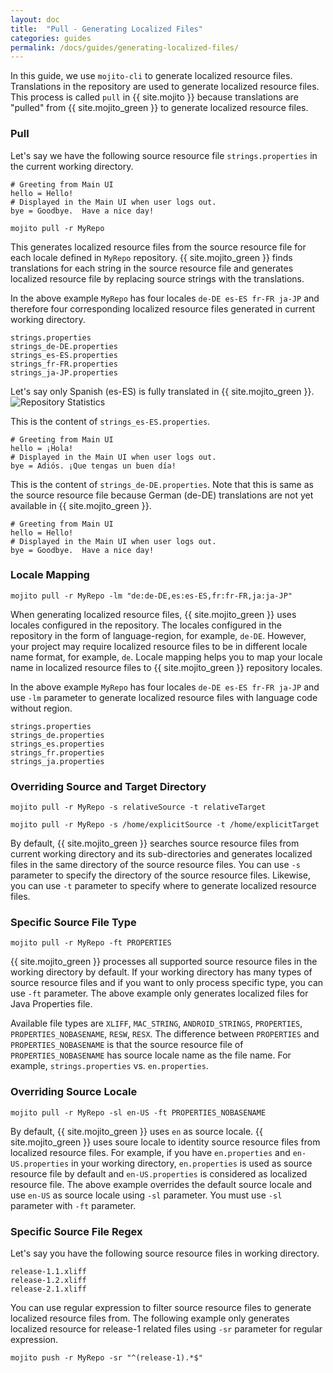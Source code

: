 ```yaml
---
layout: doc
title:  "Pull - Generating Localized Files"
categories: guides
permalink: /docs/guides/generating-localized-files/
---
```


In this guide, we use `mojito-cli` to generate localized resource files.  Translations in the repository are used to generate localized resource files.  This process is called `pull` in {{ site.mojito }} because translations are "pulled" from {{ site.mojito_green }} to generate localized resource files.

### Pull

Let's say we have the following source resource file `strings.properties` in the current working directory.

```properties
# Greeting from Main UI
hello = Hello!
# Displayed in the Main UI when user logs out.
bye = Goodbye.  Have a nice day!
```


    mojito pull -r MyRepo
    

This generates localized resource files from the source resource file for each locale defined in `MyRepo` repository.  {{ site.mojito_green }} finds translations for each string in the source resource file and generates localized resource file by replacing source strings with the translations.

In the above example `MyRepo` has four locales `de-DE es-ES fr-FR ja-JP` and therefore four corresponding localized resource files generated in current working directory.

    strings.properties
    strings_de-DE.properties
    strings_es-ES.properties
    strings_fr-FR.properties
    strings_ja-JP.properties

Let's say only Spanish (es-ES) is fully translated in {{ site.mojito_green }}.
![Repository Statistics](./images/repository-statistics-translated.png)


This is the content of `strings_es-ES.properties`.

```properties
# Greeting from Main UI
hello = ¡Hola!
# Displayed in the Main UI when user logs out.
bye = Adiós. ¡Que tengas un buen día!
```

This is the content of `strings_de-DE.properties`.  Note that this is same as the source resource file because German (de-DE) translations are not yet available in {{ site.mojito_green }}.

```properties
# Greeting from Main UI
hello = Hello!
# Displayed in the Main UI when user logs out.
bye = Goodbye.  Have a nice day!
```


### Locale Mapping

    mojito pull -r MyRepo -lm "de:de-DE,es:es-ES,fr:fr-FR,ja:ja-JP"

When generating localized resource files, {{ site.mojito_green }} uses locales configured in the repository.  The locales configured in the repository in the form of language-region, for example, `de-DE`.  However, your project may require localized resource files to be in different locale name format, for example, `de`.  Locale mapping helps you to map your locale name in localized resource files to {{ site.mojito_green }} repository locales.

In the above example `MyRepo` has four locales `de-DE es-ES fr-FR ja-JP` and use `-lm` parameter to generate localized resource files with language code without region.

    strings.properties
    strings_de.properties
    strings_es.properties
    strings_fr.properties
    strings_ja.properties



### Overriding Source and Target Directory

    mojito pull -r MyRepo -s relativeSource -t relativeTarget
    
    mojito pull -r MyRepo -s /home/explicitSource -t /home/explicitTarget
    

By default, {{ site.mojito_green }} searches source resource files from current working directory and its sub-directories and generates localized files in the same directory of the source resource files.  You can use `-s` parameter to specify the directory of the source resource files.  Likewise, you can use `-t` parameter to specify where to generate localized resource files.  



### Specific Source File Type

    mojito pull -r MyRepo -ft PROPERTIES
    

{{ site.mojito_green }} processes all supported source resource files in the working directory by default.  If your working directory has many types of source resource files and if you want to only process specific type, you can use `-ft` parameter.  The above example only generates localized files for Java Properties file.

Available file types are `XLIFF`, `MAC_STRING`, `ANDROID_STRINGS`, `PROPERTIES`, `PROPERTIES_NOBASENAME`, `RESW`, `RESX`.  The difference between `PROPERTIES` and `PROPERTIES_NOBASENAME` is that the source resource file of `PROPERTIES_NOBASENAME` has source locale name as the file name. For example, `strings.properties` vs. `en.properties`.



### Overriding Source Locale

    mojito pull -r MyRepo -sl en-US -ft PROPERTIES_NOBASENAME
    

By default, {{ site.mojito_green }} uses `en` as source locale.  {{ site.mojito_green }} uses soure locale to identity source resource files from localized resource files.  For example, if you have `en.properties` and `en-US.properties` in your working directory, `en.properties` is used as source resource file by default and `en-US.properties` is considered as localized resource file. The above example overrides the default source locale and use `en-US` as source locale using `-sl` parameter.  You must use `-sl` parameter with `-ft` parameter.



### Specific Source File Regex

Let's say you have the following source resource files in working directory.

    release-1.1.xliff
    release-1.2.xliff
    release-2.1.xliff

You can use regular expression to filter source resource files to generate localized resource files from.  The following example only generates localized resource for release-1 related files using `-sr` parameter for regular expression.

    mojito push -r MyRepo -sr "^(release-1).*$"
    






